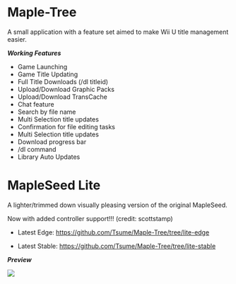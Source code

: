# Maple-Tree

A small application with a feature set aimed to make Wii U title management easier.

***Working Features***
- Game Launching
- Game Title Updating
- Full Title Downloads (/dl titleid)
- Upload/Download Graphic Packs
- Upload/Download TransCache
- Chat feature
- Search by file name
- Multi Selection title updates
- Confirmation for file editing tasks
- Multi Selection title updates
- Download progress bar
- /dl <titleID> command
- Library Auto Updates


# MapleSeed Lite
A lighter/trimmed down visually pleasing version of the original MapleSeed.

Now with added controller support!!! (credit: scottstamp)

* Latest Edge: https://github.com/Tsume/Maple-Tree/tree/lite-edge

* Latest Stable: https://github.com/Tsume/Maple-Tree/tree/lite-stable

***Preview***

![](https://pixxy.in/ISL2199.gif)
